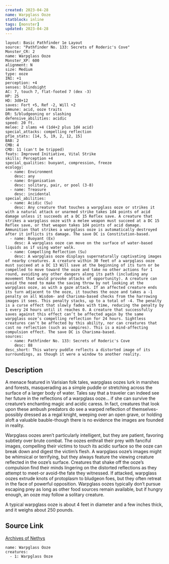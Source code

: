 ```yaml
---
created: 2023-04-28
name: Warpglass Ooze
statblock: inline
tags: [monster]
updated: 2023-04-28
---
```

```statblock
layout: Basic Pathfinder 1e Layout
source: "Pathfinder No. 133: Secrets of Roderic's Cove"
Monster_CR: 2
name: Warpglass Ooze
Monster_XP: 600
alignment: N
size: Medium
type: ooze
INI: +1
perception: +4
senses: blindsight
AC: 7, touch 7, flat-footed 7 (dex -3)
HP: 25
HD: 3d8+12
saves: Fort +5, Ref -2, Will +2
immune: acid, ooze traits
DR: 5/bludgeoning or slashing
defensive_abilities: acidic
speed: 20 ft.
melee: 2 slams +4 (1d4+2 plus 1d4 acid)
special_attacks: compelling reflection
pf1e_stats: [14, 5, 19, 2, 12, 15]
BAB: 2
CMB: 4
CMD: 11 (can't be tripped)
feats: Improved Initiative, Vital Strike
skills: Perception +4
special_qualities: buoyant, compression, freeze
ecology:
  - name: Environment
    desc: any
  - name: Organisation
    desc: solitary, pair, or pool (3-8)
  - name: Treasure
    desc: incidental
special_abilities:
  - name: Acidic (Su)
    desc: Any creature that touches a warpglass ooze or strikes it with a natural attack or unarmed strike takes 1d4 points of acid damage unless it succeeds at a DC 15 Reflex save. A creature that strikes a warpglass ooze with a melee weapon must succeed at a DC 15 Reflex save, or that weapon takes 1d4 points of acid damage. Ammunition that strikes a warpglass ooze is automatically destroyed after it inflicts its damage. The save DC is Constitution-based.
  - name: Buoyant (Ex)
    desc: A warpglass ooze can move on the surface of water-based liquids as if using water walk.
  - name: Compelling Reflection (Su)
    desc: A warpglass ooze displays supernaturally captivating images of nearby creatures. A creature within 30 feet of a warpglass ooze must succeed at a DC 13 Will save at the beginning of its turn or be compelled to move toward the ooze and take no other actions for 1 round, avoiding any other dangers along its path (including any movement that would provoke attacks of opportunity). A creature can avoid the need to make the saving throw by not looking at the warpglass ooze, as with a gaze attack. If an affected creature ends its turn adjacent to the ooze, it touches the ooze and takes a -1 penalty on all Wisdom- and Charisma-based checks from the harrowing images it sees. This penalty stacks, up to a total of -4. The penalty is a curse effect that slowly fades with time, reducing the penalty by 1 every 24 hours until it reaches 0. A creature that successfully saves against this effect can’t be affected again by the same warpglass ooze’s compelling reflection for 24 hours. Sightless creatures can’t be affected by this ability, nor can creatures that cast no reflection (such as vampires). This is a mind-affecting compulsion effect. The save DC is Charisma-based.
sources:
  - name: Pathfinder No. 133: Secrets of Roderic's Cove
    desc: 88
desc_short: This watery puddle reflects a distorted image of its surroundings, as though it were a window to another reality.
```
## Description
A menace featured in Varisian folk tales, warpglass oozes lurk in marshes and forests, masquerading as a simple puddle or stretching across the surface of a larger body of water. Tales say that a traveler can indeed see her future in the reflections of a warpglass ooze... if she can survive the creature’s enchanting magic and acidic caress. In fact, creatures that look upon these ambush predators do see a warped reflection of themselves-possibly dressed as a regal knight, weeping over an open grave, or holding aloft a valuable bauble-though there is no evidence the images are founded in reality.

 Warpglass oozes aren’t particularly intelligent, but they are patient, favoring subtlety over brute combat. The oozes enthrall their prey with fanciful images, compelling their victims to touch its acidic surface so the ooze can break down and digest the victim’s flesh. A warpglass ooze’s images might be whimsical or terrifying, but they always feature the viewing creature reflected in the ooze’s surface. Creatures that shake off the ooze’s compulsion find their minds lingering on the distorted reflections as they attempt to meet-or avoid-the fate they witnessed. If attacked, warpglass oozes extrude knots of protoplasm to bludgeon foes, but they often retreat in the face of powerful opposition. Warpglass oozes typically don’t pursue escaping prey as long as other food sources remain available, but if hungry enough, an ooze may follow a solitary creature.

 A typical warpglass ooze is about 4 feet in diameter and a few inches thick, and it weighs about 250 pounds.
## Source Link
[Archives of Nethys](https://aonprd.com/MonsterDisplay.aspx?ItemName=Warpglass%20Ooze)
```encounter-table
name: Warpglass Ooze
creatures:
  - 1: Warpglass Ooze
```
